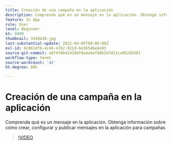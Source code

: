 ```yaml
---
title: Creación de una campaña en la aplicación
description: Comprenda qué es un mensaje en la aplicación. Obtenga información sobre cómo crear, configurar y publicar mensajes en la aplicación para campañas
feature: In App
role: User
level: Beginner
kt: 9499
thumbnail: 3410430.jpg
last-substantial-update: 2022-04-05T00:00:00Z
exl-id: 8c061df6-4c46-47b2-921d-6e16546e6e93
source-git-commit: e8f4f8bd1428bf6e4a9af88b2b7d11ca962db581
workflow-type: tm+mt
source-wordcount: '42'
ht-degree: 80%

---
```


# Creación de una campaña en la aplicación

Comprenda qué es un mensaje en la aplicación. Obtenga información sobre cómo crear, configurar y publicar mensajes en la aplicación para campañas

>[!VIDEO](https://video.tv.adobe.com/v/3410430?quality=12&learn=on)
